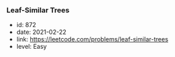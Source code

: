 ### Leaf-Similar Trees

* id: 872
* date: 2021-02-22
* link: https://leetcode.com/problems/leaf-similar-trees
* level: Easy
